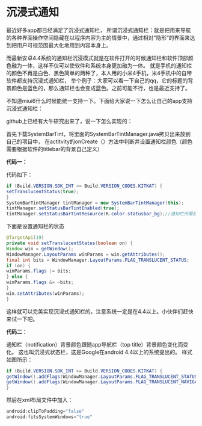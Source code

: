# 沉浸式通知

最近好多app都已经满足了沉浸式通知栏， 所谓沉浸式通知栏：就是把用来导航的各种界面操作空间隐藏在以程序内容为主的情景中，通过相对“隐形”的界面来达到把用户可视范围最大化地用到内容本身上。 

而最新安卓4.4系统的通知栏沉浸模式就是在软件打开的时候通知栏和软件顶部颜色融为一体，这样不仅可以使软件和系统本身更加融为一体。 就是手机的通知栏的颜色不再是白色、黑色简单的两种了，本人用的小米4手机，米4手机中的自带软件都支持沉浸式通知栏， 举个例子：大家可以看一下自己的qq，它的标题的背景颜色是蓝色的，那么通知栏也会变成蓝色。之前可能不行，也是最近支持了。

不知道miui6什么时候能统一支持一下。下面给大家说一下怎么让自己的app支持沉浸式通知栏：

github上已经有大牛研究出来了，说一下怎么实现的：

首先下载SystemBarTint，将里面的SystemBarTintManager.java拷贝出来放到自己的项目中， 在actitvity的onCreate（）方法中判断并设置通知栏颜色（颜色需要根据软件的titlebar的背景自己定义） 

**代码一：**

代码如下：

```java
if (Build.VERSION.SDK_INT >= Build.VERSION_CODES.KITKAT) { 
setTranslucentStatus(true); 
} 
SystemBarTintManager tintManager = new SystemBarTintManager(this); 
tintManager.setStatusBarTintEnabled(true); 
tintManager.setStatusBarTintResource(R.color.statusbar_bg);//通知栏所需颜色
```

下面是设置通知栏的状态

```java
@TargetApi(19) 
private void setTranslucentStatus(boolean on) { 
Window win = getWindow(); 
WindowManager.LayoutParams winParams = win.getAttributes(); 
final int bits = WindowManager.LayoutParams.FLAG_TRANSLUCENT_STATUS; 
if (on) { 
winParams.flags |= bits; 
} else { 
winParams.flags &= ~bits; 
} 
win.setAttributes(winParams); 
}
```

这样就可以完美实现沉浸式通知栏的。注意系统一定是在4.4以上。小伙伴们赶快来试一下吧。



**代码二：**

通知栏（notification）背景颜色跟随app导航栏（top title）背景颜色变化而变化。
这也叫沉浸式状态栏，这是Google在android 4.4以上的系统提出的。
样式如图所示：

```java
if (Build.VERSION.SDK_INT >= Build.VERSION_CODES.KITKAT) { 
getWindow().addFlags(WindowManager.LayoutParams.FLAG_TRANSLUCENT_STATUS);
getWindow().addFlags(WindowManager.LayoutParams.FLAG_TRANSLUCENT_NAVIGATION); 
}
```

然后在xml布局文件中加入：

```java
android:clipToPadding="false"
android:fitsSystemWindows="true"
```